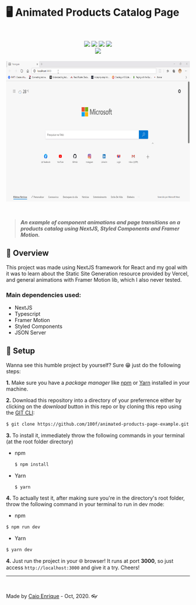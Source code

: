 # :desktop_computer: Animated Products Catalog Page
<br>
<p align=center>
<img src="https://img.shields.io/badge/Author-100f-de777a?style=flat-square"/>
<img src="https://img.shields.io/tokei/lines/github/100f/animated-products-page-example?style=flat-square"/>
<img src="https://img.shields.io/github/repo-size/100f/animated-products-page-example?color=%232277CA&style=flat-square"/>
<img src="https://img.shields.io/david/dev/100f/animated-products-page-example?style=flat-square"/>
<br>
<img src="https://badgen.net/badge/icon/typescript?icon=typescript&label&style=flat"/>
<br><br>
<img src="public/assets/images/docs/demo-products-screen.gif" width=683px height=384px/>
</p>

<br>

> **_An example of component animations and page transitions on a products catalog using NextJS, Styled Components and Framer Motion._**

## :page_facing_up: Overview
This project was made using NextJS framework for React and my goal with it was to learn about the Static Site Generation resource provided by Vercel, and general animations with Framer Motion lib, which I also never tested.

### Main dependencies used:
- NextJS
- Typescript
- Framer Motion
- Styled Components
- JSON Server

## :dvd: Setup
Wanna see this humble project by yourself? Sure :grin: just do the following steps:

__1.__ Make sure you have a *package manager* like [npm](https://www.npmjs.com/ "NPM") or [Yarn](https://yarnpkg.com/ "Yarn") installed in your machine.

__2.__ Download this repository into a directory of your preferrence either by clicking on the *download* button in this repo or by cloning this repo using the [GIT CLI](https://git-scm.com/ "GIT CLI"):

```sh
$ git clone https://github.com/100f/animated-products-page-example.git
```
__3.__ To install it, immediately throw the following commands in your terminal (at the root folder directory)
- npm

  ```sh
  $ npm install
  ```
  
- Yarn

  ```sh
  $ yarn
  ```
__4.__ To actually test it, after making sure you're in the directory's root folder, throw the following command in your terminal to run in dev mode:
- npm
```sh
$ npm run dev
```
- Yarn

```sh
$ yarn dev
```

__4.__ Just run the project in your :globe_with_meridians: browser! It runs at port __3000__, so just access `http://localhost:3000` and give it a try. Cheers!

<hr>
<br>

Made by [Caio Enrique](http://github.com/100f) - Oct, 2020. :eyeglasses:
